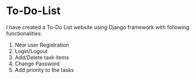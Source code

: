 # To-Do-List

I have created a To-Do List website using Django framework with following functionalities:

1. New user Registration
2. Login/Logout
3. Add/Delete task items
4. Change Password
5. Add priority to the tasks
